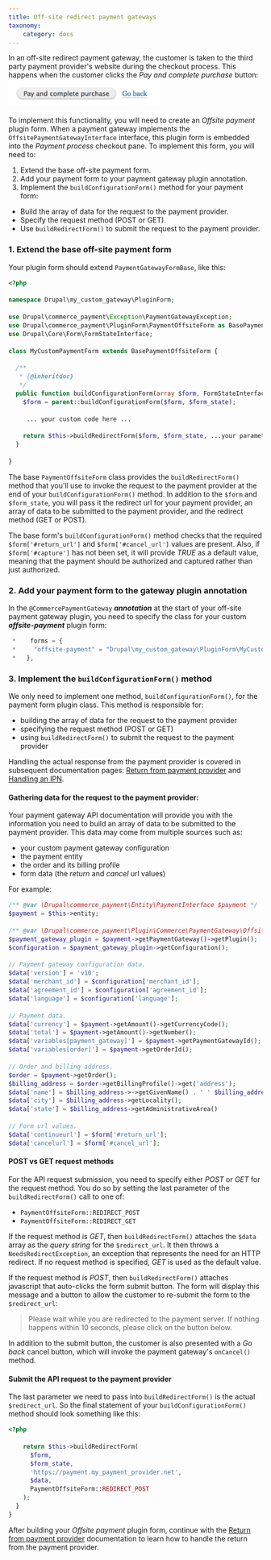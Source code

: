 ```yaml
---
title: Off-site redirect payment gateways
taxonomy:
    category: docs
---
```


In an off-site redirect payment gateway, the customer is taken to the third party payment provider's website during the checkout process. This happens when the customer clicks the *Pay and complete purchase* button:
![Pay and complete purchase](../../../images/create-payment-gateway-4.png)

To implement this functionality, you will need to create an *Offsite payment* plugin form. When a payment gateway implements the `OffsitePaymentGatewayInterface` interface, this plugin form is embedded into the *Payment process* checkout pane. To implement this form, you will need to:
1. Extend the base off-site payment form.
2. Add your payment form to your payment gateway plugin annotation.
3. Implement the `buildConfigurationForm()` method for your payment form:
  * Build the array of data for the request to the payment provider.
  * Specify the request method (POST or GET).
  * Use `buildRedirectForm()` to submit the request to the payment provider.

### 1. Extend the base off-site payment form
Your plugin form should extend `PaymentGatewayFormBase`, like this:

```php
<?php

namespace Drupal\my_custom_gateway\PluginForm;

use Drupal\commerce_payment\Exception\PaymentGatewayException;
use Drupal\commerce_payment\PluginForm\PaymentOffsiteForm as BasePaymentOffsiteForm;
use Drupal\Core\Form\FormStateInterface;

class MyCustomPaymentForm extends BasePaymentOffsiteForm {

  /**
   * {@inheritdoc}
   */
  public function buildConfigurationForm(array $form, FormStateInterface $form_state) {
    $form = parent::buildConfigurationForm($form, $form_state);

     ... your custom code here ...

    return $this->buildRedirectForm($form, $form_state, ...your parameters...);
  }

}
```

The base `PaymentOffsiteForm` class provides the `buildRedirectForm()` method that you'll use to invoke the request to the payment provider at the end of your `buildConfigurationForm()` method.  In addition to the `$form` and `$form_state`, you will pass it the redirect url for your payment provider, an array of data to be submitted to the payment provider, and the redirect method (GET or POST).

The base form's `buildConfigurationForm()` method checks that the required `$form['#return_url']` and `$form['#cancel_url']` values are present. Also, if `$form['#capture']` has not been set, it will provide *TRUE* as a default value, meaning that the payment should be authorized and captured rather than just authorized.

### 2. Add your payment form to the gateway plugin annotation
In the `@CommercePaymentGateway` ***annotation*** at the start of your off-site payment gateway plugin, you need to specify the class for your custom ***offsite-payment*** plugin form:

```php
 *    forms = {
 *     "offsite-payment" = "Drupal\my_custom_gateway\PluginForm\MyCustomPaymentForm",
 *   },
```

### 3. Implement the `buildConfigurationForm()` method
We only need to implement one method, `buildConfigurationForm()`, for the payment form plugin class. This method is responsible for:
* building the array of data for the request to the payment provider
* specifying the request method (POST or GET)
* using `buildRedirectForm()` to submit the request to the payment provider

Handling the actual response from the payment provider is covered in subsequent documentation pages: [Return from payment provider](../03.return-from-payment-provider) and [Handling an IPN](../04.handling-ipn).

#### Gathering data for the request to the payment provider:
Your payment gateway API documentation will provide you with the information you need to build an array of data to be submitted to the payment provider. This data may come from multiple sources such as:
* your custom payment gateway configuration
* the payment entity
* the order and its billing profile
* form data (the *return* and *cancel* url values)

For example:
```php
/** @var \Drupal\commerce_payment\Entity\PaymentInterface $payment */
$payment = $this->entity;

/** @var \Drupal\commerce_payment\Plugin\Commerce\PaymentGateway\OffsitePaymentGatewayInterface $payment_gateway_plugin */
$payment_gateway_plugin = $payment->getPaymentGateway()->getPlugin();
$configuration = $payment_gateway_plugin->getConfiguration();

// Payment gateway configuration data.
$data['version'] = 'v10';
$data['merchant_id'] = $configuration['merchant_id'];
$data['agreement_id'] = $configuration['agreement_id'];
$data['language'] = $configuration['language'];

// Payment data.
$data['currency'] = $payment->getAmount()->getCurrencyCode();
$data['total'] = $payment->getAmount()->getNumber();
$data['variables[payment_gateway]'] = $payment->getPaymentGatewayId();
$data['variables[order]'] = $payment->getOrderId();

// Order and billing address.
$order = $payment->getOrder();
$billing_address = $order->getBillingProfile()->get('address');
$data['name'] = $billing_address->->getGivenName() . ' ' $billing_address->getFamilyName();
$data['city'] = $billing_address->getLocality();
$data['state'] = $billing_address->getAdministrativeArea()

// Form url values.
$data['continueurl'] = $form['#return_url'];
$data['cancelurl'] = $form['#cancel_url'];
```

#### POST vs GET request methods
For the API request submission, you need to specify either *POST* or *GET* for the request method. You do so by setting the last parameter of the `buildRedirectForm()` call to one of:
* `PaymentOffsiteForm::REDIRECT_POST`
* `PaymentOffsiteForm::REDIRECT_GET`

If the request method is *GET*, then `buildRedirectForm()` attaches the `$data` array as the *query string* for the `$redirect_url`. It then throws a `NeedsRedirectException`, an exception that represents the need for an HTTP redirect. If no request method is specified, *GET* is used as the default value.

If the request method is *POST*, then `buildRedirectForm()` attaches javascript that auto-clicks the form submit button. The form will display this message and a button to allow the customer to re-submit the form to the `$redirect_url`:

>Please wait while you are redirected to the payment server. If nothing happens within 10 seconds, please click on the button below.

In addition to the submit button, the customer is also presented with a *Go back* cancel button, which will invoke the payment gateway's `onCancel()` method.

#### Submit the API request to the payment provider
The last parameter we need to pass into `buildRedirectForm()` is the actual `$redirect_url`. So the final statement of your `buildConfigurationForm()` method should look something like this:

```php
<?php

    return $this->buildRedirectForm(
      $form,
      $form_state,
      'https://payment.my_payment_provider.net',
      $data,
      PaymentOffsiteForm::REDIRECT_POST
    );
  }
}
```

After building your *Offsite payment* plugin form, continue with the [Return from payment provider](../03.return-from-payment-provider) documentation to learn how to handle the return from the payment provider.
